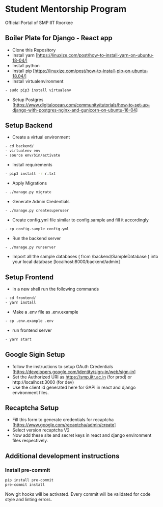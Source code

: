 # Student Mentorship Program

Official Portal of SMP IIT Roorkee

## Boiler Plate for Django - React app

- Clone this Repository
- Install yarn [<https://linuxize.com/post/how-to-install-yarn-on-ubuntu-18-04/]>
- Install python
- Install pip [<https://linuxize.com/post/how-to-install-pip-on-ubuntu-18.04/]>
- Install virtualenvironment

```sh
- sudo pip3 install virtualenv
```

- Setup Postgres [<https://www.digitalocean.com/community/tutorials/how-to-set-up-django-with-postgres-nginx-and-gunicorn-on-ubuntu-16-04>]

## Setup Backend

- Create a virtual environment

```sh
- cd backend/
- virtualenv env
- source env/bin/activate
```

- Install requirements

```sh
- pip3 install -r r.txt
```

- Apply Migrations

```sh
- ./manage.py migrate
```

- Generate Admin Credentials

```sh
- ./manage.py createsuperuser
```

- Create config.yml file similar to config.sample and fill it accordingly

```sh
- cp config.sample config.yml
```

- Run the backend server

```sh
- ./manage.py runserver
```

- Import all the sample databases ( from /backend/SampleDatabase )
  into your local database [localhost:8000/backend/admin]

## Setup Frontend

- In a new shell run the following commands

```sh
- cd frontend/
- yarn install
```

- Make a .env file as .env.example

```sh
- cp .env.example .env
```

- run frontend server

```sh
- yarn start
```

## Google Sigin Setup

- follow the instructions to setup OAuth Credentials [https://developers.google.com/identity/sign-in/web/sign-in]
- Set the Authorized URI as https://smp.iitr.ac.in (for prod) or http://localhost:3000 (for dev)
- Use the client id generated here for GAPI in react and django environment files.

## Recaptcha Setup

- Fill this form to generate credentials for recaptcha [https://www.google.com/recaptcha/admin/create]
- Select version recaptcha V2
- Now add these site and secret keys in react and django environment files respectively.

## Additional development instructions

### Install pre-commit

```sh
pip install pre-commit
pre-commit install
```

Now git hooks will be activated.
Every commit will be validated for code style and linting errors.

